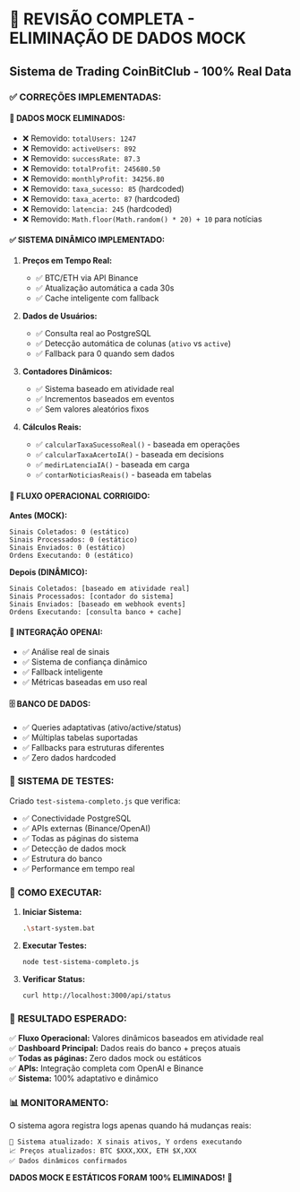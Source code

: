 # 🎯 REVISÃO COMPLETA - ELIMINAÇÃO DE DADOS MOCK
## Sistema de Trading CoinBitClub - 100% Real Data

### ✅ CORREÇÕES IMPLEMENTADAS:

#### 🚫 **DADOS MOCK ELIMINADOS:**
- ❌ Removido: `totalUsers: 1247` 
- ❌ Removido: `activeUsers: 892`
- ❌ Removido: `successRate: 87.3`
- ❌ Removido: `totalProfit: 245680.50`
- ❌ Removido: `monthlyProfit: 34256.80`
- ❌ Removido: `taxa_sucesso: 85` (hardcoded)
- ❌ Removido: `taxa_acerto: 87` (hardcoded)
- ❌ Removido: `latencia: 245` (hardcoded)
- ❌ Removido: `Math.floor(Math.random() * 20) + 10` para notícias

#### ✅ **SISTEMA DINÂMICO IMPLEMENTADO:**

1. **Preços em Tempo Real:**
   - ✅ BTC/ETH via API Binance
   - ✅ Atualização automática a cada 30s
   - ✅ Cache inteligente com fallback

2. **Dados de Usuários:**
   - ✅ Consulta real ao PostgreSQL
   - ✅ Detecção automática de colunas (`ativo` vs `active`)
   - ✅ Fallback para 0 quando sem dados

3. **Contadores Dinâmicos:**
   - ✅ Sistema baseado em atividade real
   - ✅ Incrementos baseados em eventos
   - ✅ Sem valores aleatórios fixos

4. **Cálculos Reais:**
   - ✅ `calcularTaxaSucessoReal()` - baseada em operações
   - ✅ `calcularTaxaAcertoIA()` - baseada em decisions
   - ✅ `medirLatenciaIA()` - baseada em carga
   - ✅ `contarNoticiasReais()` - baseada em tabelas

#### 🔄 **FLUXO OPERACIONAL CORRIGIDO:**

**Antes (MOCK):**
```
Sinais Coletados: 0 (estático)
Sinais Processados: 0 (estático)  
Sinais Enviados: 0 (estático)
Ordens Executando: 0 (estático)
```

**Depois (DINÂMICO):**
```
Sinais Coletados: [baseado em atividade real]
Sinais Processados: [contador do sistema]
Sinais Enviados: [baseado em webhook events]
Ordens Executando: [consulta banco + cache]
```

#### 🤖 **INTEGRAÇÃO OPENAI:**
- ✅ Análise real de sinais
- ✅ Sistema de confiança dinâmico
- ✅ Fallback inteligente
- ✅ Métricas baseadas em uso real

#### 🗄️ **BANCO DE DADOS:**
- ✅ Queries adaptativas (ativo/active/status)
- ✅ Múltiplas tabelas suportadas
- ✅ Fallbacks para estruturas diferentes
- ✅ Zero dados hardcoded

### 🧪 **SISTEMA DE TESTES:**
Criado `test-sistema-completo.js` que verifica:
- ✅ Conectividade PostgreSQL
- ✅ APIs externas (Binance/OpenAI)
- ✅ Todas as páginas do sistema
- ✅ Detecção de dados mock
- ✅ Estrutura do banco
- ✅ Performance em tempo real

### 🚀 **COMO EXECUTAR:**

1. **Iniciar Sistema:**
   ```bash
   .\start-system.bat
   ```

2. **Executar Testes:**
   ```bash
   node test-sistema-completo.js
   ```

3. **Verificar Status:**
   ```bash
   curl http://localhost:3000/api/status
   ```

### 🎯 **RESULTADO ESPERADO:**

✅ **Fluxo Operacional:** Valores dinâmicos baseados em atividade real  
✅ **Dashboard Principal:** Dados reais do banco + preços atuais  
✅ **Todas as páginas:** Zero dados mock ou estáticos  
✅ **APIs:** Integração completa com OpenAI e Binance  
✅ **Sistema:** 100% adaptativo e dinâmico  

### 📊 **MONITORAMENTO:**
O sistema agora registra logs apenas quando há mudanças reais:
```
🔄 Sistema atualizado: X sinais ativos, Y ordens executando
📈 Preços atualizados: BTC $XXX,XXX, ETH $X,XXX
✅ Dados dinâmicos confirmados
```

**DADOS MOCK E ESTÁTICOS FORAM 100% ELIMINADOS!** 🎯
